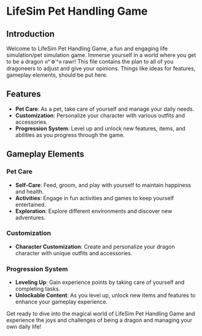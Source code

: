 # LifeSim Pet Handling Game


## Introduction

Welcome to LifeSim Pet Handling Game, a fun and engaging life simulation/pet simulation game. Immerse yourself in a world where you get to be a dragon ฅ^˙Ⱉ˙^ฅ rawr!
This file contains the plan to all of you dragoneers to adjust and give your opinions. Things like ideas for features, gameplay elements, should be put here.

## Features

- **Pet Care**: As a pet, take care of yourself and manage your daily needs.
- **Customization**: Personalize your character with various outfits and accessories.
- **Progression System**: Level up and unlock new features, items, and abilities as you progress through the game.

## Gameplay Elements

### Pet Care

- **Self-Care**: Feed, groom, and play with yourself to maintain happiness and health.
- **Activities**: Engage in fun activities and games to keep yourself entertained.
- **Exploration**: Explore different environments and discover new adventures.

### Customization

- **Character Customization**: Create and personalize your dragon character with unique outfits and accessories.

### Progression System

- **Leveling Up**: Gain experience points by taking care of yourself and completing tasks.
- **Unlockable Content**: As you level up, unlock new items and features to enhance your gameplay experience.


Get ready to dive into the magical world of LifeSim Pet Handling Game and experience the joys and challenges of being a dragon and managing your own daily life!
